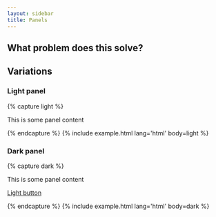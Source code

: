 ```yaml
---
layout: sidebar
title: Panels
---
```


## What problem does this solve?

## Variations

### Light panel

{% capture light %}
<div class="panel">
    <p>This is some panel content</p>
</div>
{% endcapture %}
{% include example.html lang='html' body=light %}

### Dark panel

{% capture dark %}
<div class="panel panel--dark">
    <p>This is some panel content</p>
    <p>
        <a href="#" class="btn btn--light">Light button</a>
    </p>
</div>
{% endcapture %}
{% include example.html lang='html' body=dark %}